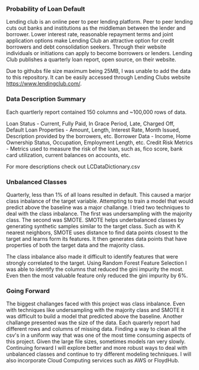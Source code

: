 ### Probability of Loan Default

Lending club is an online peer to peer lending platform. Peer to peer lending cuts out banks and institutions as the middleman between the lender and borrower. Lower interest rate, reasonable repayment terms and joint application options make Lending Club an attractive option for credit borrowers and debt consolidation seekers. Through their website individuals or initiations can apply to become borrowers or lenders. Lending Club publishes a quarterly loan report, open source, on their website.

Due to githubs file size maximum being 25MB, I was unable to add the data to this repository. It can be easily accessed through Lending Clubs website https://www.lendingclub.com/.

### Data Description Summary

Each quartlerly report contained 150 columns and ~100,000 rows of data.

Loan Status - Current, Fully Paid, In Grace Period, Late, Charged Off, Default Loan Properties - Amount, Length, Interest Rate, Month Issued, Description provided by the borrowers, etc. Borrower Data - Income, Home Ownership Status, Occupation, Employment Length, etc. Credit Risk Metrics - Metrics used to measure the risk of the loan, such as, fico score, bank card utilization, current balances on accounts, etc.

For more descriptions check out LCDataDictionary.csv

### Unbalanced Classes

Quarterly, less than 1% of all loans resulted in default. This caused a marjor class inbalance of the target variable. Attempting to train a model that would predict above the baseline was a major challange. I tried two techniques to deal with the class inbalance. The first was undersampling with the majority class. The second was SMOTE. SMOTE helps underbalanced classes by generating synthetic samples similar to the target class. Such as with K nearest neighbors, SMOTE uses distance to find data points closest to the target and learns form its features. It then generates data points that have properties of both the target data and the majority class.

The class inbalance also made it difficult to identify features that were strongly correlated to the target. Using Random Forest Feature Selection I was able to identify the columns that reduced the gini impurity the most. Even then the most valuable feature only reduced the gini impurity by 6%.

### Going Forward

The biggest challanges faced with this project was class inbalance. Even with techniques like undersampling with the majority class and SMOTE it was difficult to build a model that predicted above the baseline. Another challange presented was the size of the data. Each quarerly report had different rows and columns of missing data. Finding a way to clean all the csv's in a uniform way that was one of the most time consuming aspects of this project. Given the large file sizes, sometimes models ran very slowly. Continuing forward I will explore better and more robust ways to deal with unbalanced classes and continue to try different modeling techniques. I will also incorporate Cloud Computing services such as AWS or FloydHub. 
